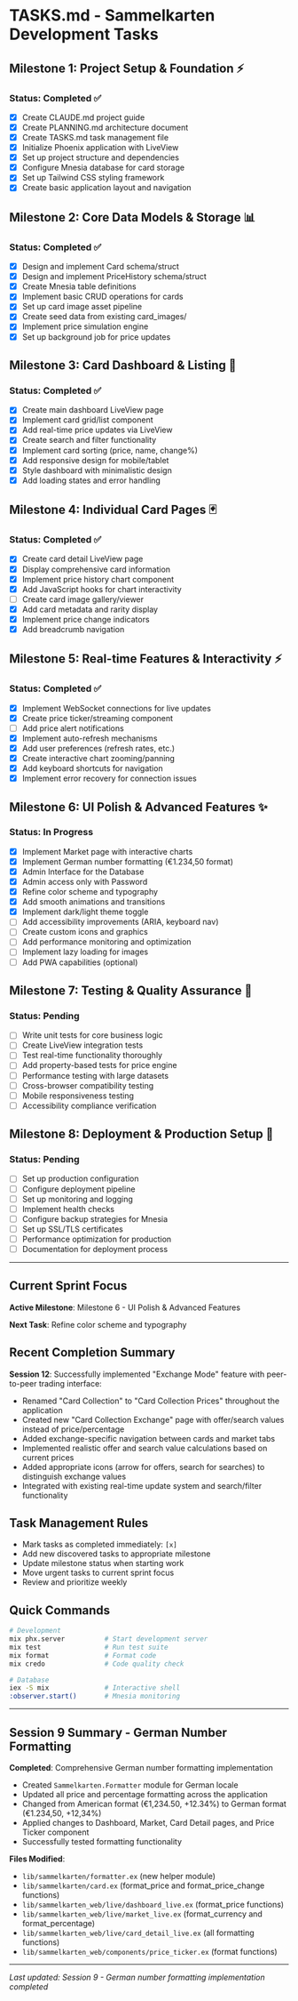 # TASKS.md - Sammelkarten Development Tasks

## Milestone 1: Project Setup & Foundation ⚡
### Status: Completed ✅
- [x] Create CLAUDE.md project guide
- [x] Create PLANNING.md architecture document  
- [x] Create TASKS.md task management file
- [x] Initialize Phoenix application with LiveView
- [x] Set up project structure and dependencies
- [x] Configure Mnesia database for card storage
- [x] Set up Tailwind CSS styling framework
- [x] Create basic application layout and navigation

## Milestone 2: Core Data Models & Storage 📊
### Status: Completed ✅
- [x] Design and implement Card schema/struct
- [x] Design and implement PriceHistory schema/struct
- [x] Create Mnesia table definitions
- [x] Implement basic CRUD operations for cards
- [x] Set up card image asset pipeline
- [x] Create seed data from existing card_images/
- [x] Implement price simulation engine
- [x] Set up background job for price updates

## Milestone 3: Card Dashboard & Listing 🎯
### Status: Completed ✅
- [x] Create main dashboard LiveView page
- [x] Implement card grid/list component
- [x] Add real-time price updates via LiveView
- [x] Create search and filter functionality
- [x] Implement card sorting (price, name, change%)
- [x] Add responsive design for mobile/tablet
- [x] Style dashboard with minimalistic design
- [x] Add loading states and error handling

## Milestone 4: Individual Card Pages 🃏
### Status: Completed ✅
- [x] Create card detail LiveView page
- [x] Display comprehensive card information
- [x] Implement price history chart component
- [x] Add JavaScript hooks for chart interactivity
- [ ] Create card image gallery/viewer
- [x] Add card metadata and rarity display
- [x] Implement price change indicators
- [x] Add breadcrumb navigation

## Milestone 5: Real-time Features & Interactivity ⚡
### Status: Completed ✅
- [x] Implement WebSocket connections for live updates
- [x] Create price ticker/streaming component
- [ ] Add price alert notifications
- [x] Implement auto-refresh mechanisms
- [x] Add user preferences (refresh rates, etc.)
- [x] Create interactive chart zooming/panning
- [x] Add keyboard shortcuts for navigation
- [x] Implement error recovery for connection issues

## Milestone 6: UI Polish & Advanced Features ✨
### Status: In Progress
- [x] Implement Market page with interactive charts
- [x] Implement German number formatting (€1.234,50 format)
- [x] Admin Interface for the Database
- [x] Admin access only with Password
- [x] Refine color scheme and typography
- [x] Add smooth animations and transitions
- [x] Implement dark/light theme toggle
- [ ] Add accessibility improvements (ARIA, keyboard nav)
- [ ] Create custom icons and graphics
- [ ] Add performance monitoring and optimization
- [ ] Implement lazy loading for images
- [ ] Add PWA capabilities (optional)

## Milestone 7: Testing & Quality Assurance 🧪
### Status: Pending
- [ ] Write unit tests for core business logic
- [ ] Create LiveView integration tests
- [ ] Test real-time functionality thoroughly
- [ ] Add property-based tests for price engine
- [ ] Performance testing with large datasets
- [ ] Cross-browser compatibility testing
- [ ] Mobile responsiveness testing
- [ ] Accessibility compliance verification

## Milestone 8: Deployment & Production Setup 🚀
### Status: Pending
- [ ] Set up production configuration
- [ ] Configure deployment pipeline
- [ ] Set up monitoring and logging
- [ ] Implement health checks
- [ ] Configure backup strategies for Mnesia
- [ ] Set up SSL/TLS certificates
- [ ] Performance optimization for production
- [ ] Documentation for deployment process

---

## Current Sprint Focus
**Active Milestone**: Milestone 6 - UI Polish & Advanced Features

**Next Task**: Refine color scheme and typography

## Recent Completion Summary
**Session 12**: Successfully implemented "Exchange Mode" feature with peer-to-peer trading interface:
- Renamed "Card Collection" to "Card Collection Prices" throughout the application
- Created new "Card Collection Exchange" page with offer/search values instead of price/percentage 
- Added exchange-specific navigation between cards and market tabs
- Implemented realistic offer and search value calculations based on current prices
- Added appropriate icons (arrow for offers, search for searches) to distinguish exchange values
- Integrated with existing real-time update system and search/filter functionality


## Task Management Rules
- Mark tasks as completed immediately: `[x]`
- Add new discovered tasks to appropriate milestone
- Update milestone status when starting work
- Move urgent tasks to current sprint focus
- Review and prioritize weekly

## Quick Commands
```bash
# Development
mix phx.server          # Start development server
mix test                # Run test suite
mix format              # Format code
mix credo               # Code quality check

# Database
iex -S mix              # Interactive shell
:observer.start()       # Mnesia monitoring
```

---

## Session 9 Summary - German Number Formatting
**Completed**: Comprehensive German number formatting implementation
- Created `Sammelkarten.Formatter` module for German locale
- Updated all price and percentage formatting across the application
- Changed from American format (€1,234.50, +12.34%) to German format (€1.234,50, +12,34%)
- Applied changes to Dashboard, Market, Card Detail pages, and Price Ticker component
- Successfully tested formatting functionality

**Files Modified**:
- `lib/sammelkarten/formatter.ex` (new helper module)
- `lib/sammelkarten/card.ex` (format_price and format_price_change functions)
- `lib/sammelkarten_web/live/dashboard_live.ex` (format_price functions)
- `lib/sammelkarten_web/live/market_live.ex` (format_currency and format_percentage)
- `lib/sammelkarten_web/live/card_detail_live.ex` (all formatting functions)
- `lib/sammelkarten_web/components/price_ticker.ex` (format functions)

---

*Last updated: Session 9 - German number formatting implementation completed*